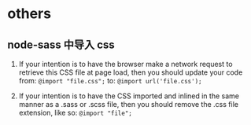 # others

## node-sass 中导入 css

1. If your intention is to have the browser make a network request to retrieve this CSS file at page load, then you should update your code from: `@import "file.css";` to: `@import url('file.css');`

2. If your intention is to have the CSS imported and inlined in the same manner as a .sass or .scss file, then you should remove the .css file extension, like so: `@import "file";`
